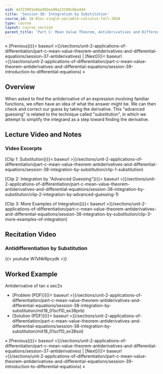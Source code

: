 ```yaml
---
uid: def23901ebbad92ea90a23199cbba444
title: 'Session 38: Integration by Substitution'
course_id: 18-01sc-single-variable-calculus-fall-2010
type: course
layout: course_section
parent_title: 'Part C: Mean Value Theorem, Antiderivatives and Differential Equations'
---
```


« [Previous]({{< baseurl >}}/sections/unit-2-applications-of-differentiation/part-c-mean-value-theorem-antiderivatives-and-differential-equations/session-37-antiderivatives) | [Next]({{< baseurl >}}/sections/unit-2-applications-of-differentiation/part-c-mean-value-theorem-antiderivatives-and-differential-equations/session-39-introduction-to-differential-equations) »

Overview
--------

When asked to find the antiderivative of an expression involving familiar functions, we often have an idea of what the answer might be. We can then check and correct our guess by taking the derivative. This "advanced guessing" is related to the technique called "substitution", in which we attempt to simplify the integrand as a step toward finding the derivative.

Lecture Video and Notes
-----------------------

### Video Excerpts

[Clip 1: Substitution]({{< baseurl >}}/sections/unit-2-applications-of-differentiation/part-c-mean-value-theorem-antiderivatives-and-differential-equations/session-38-integration-by-substitution/clip-1-substitution)

[Clip 2: Integration by "Advanced Guessing"]({{< baseurl >}}/sections/unit-2-applications-of-differentiation/part-c-mean-value-theorem-antiderivatives-and-differential-equations/session-38-integration-by-substitution/clip-2-integration-by-advanced-guessing-1)

[Clip 3: More Examples of Integration]({{< baseurl >}}/sections/unit-2-applications-of-differentiation/part-c-mean-value-theorem-antiderivatives-and-differential-equations/session-38-integration-by-substitution/clip-3-more-examples-of-integration)

Recitation Video
----------------

### Antidifferentiation by Substitution

{{< youtube W7sNkRpcydk >}}

Worked Example
--------------

Antiderivative of tan x sec2x

*   [Problem (PDF)]({{< baseurl >}}/sections/unit-2-applications-of-differentiation/part-c-mean-value-theorem-antiderivatives-and-differential-equations/session-38-integration-by-substitution/mit18_01scf10_ex38prb)
*   [Solution (PDF)]({{< baseurl >}}/sections/unit-2-applications-of-differentiation/part-c-mean-value-theorem-antiderivatives-and-differential-equations/session-38-integration-by-substitution/mit18_01scf10_ex38sol)

« [Previous]({{< baseurl >}}/sections/unit-2-applications-of-differentiation/part-c-mean-value-theorem-antiderivatives-and-differential-equations/session-37-antiderivatives) | [Next]({{< baseurl >}}/sections/unit-2-applications-of-differentiation/part-c-mean-value-theorem-antiderivatives-and-differential-equations/session-39-introduction-to-differential-equations) »